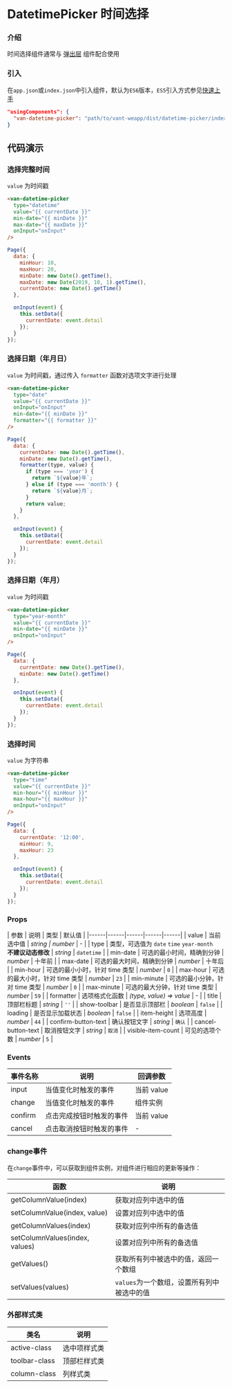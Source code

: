 # DatetimePicker 时间选择

### 介绍

时间选择组件通常与 [弹出层](#/popup) 组件配合使用

### 引入

在`app.json`或`index.json`中引入组件，默认为`ES6`版本，`ES5`引入方式参见[快速上手](#/quickstart)

```json
"usingComponents": {
  "van-datetime-picker": "path/to/vant-weapp/dist/datetime-picker/index"
}
```


## 代码演示

### 选择完整时间

`value` 为时间戳

```html
<van-datetime-picker
  type="datetime"
  value="{{ currentDate }}"
  min-date="{{ minDate }}"
  max-date="{{ maxDate }}"
  onInput="onInput"
/>
```

```javascript
Page({
  data: {
    minHour: 10,
    maxHour: 20,
    minDate: new Date().getTime(),
    maxDate: new Date(2019, 10, 1).getTime(),
    currentDate: new Date().getTime()
  },

  onInput(event) {
    this.setData({
      currentDate: event.detail
    });
  }
});
```

### 选择日期（年月日）

`value` 为时间戳，通过传入 `formatter` 函数对选项文字进行处理

```html
<van-datetime-picker
  type="date"
  value="{{ currentDate }}"
  onInput="onInput"
  min-date="{{ minDate }}"
  formatter="{{ formatter }}"
/>
```

```js
Page({
  data: {
    currentDate: new Date().getTime(),
    minDate: new Date().getTime(),
    formatter(type, value) {
      if (type === 'year') {
        return `${value}年`;
      } else if (type === 'month') {
        return `${value}月`;
      }
      return value;
    }
  },

  onInput(event) {
    this.setData({
      currentDate: event.detail
    });
  }
});
```

### 选择日期（年月）

`value` 为时间戳

```html
<van-datetime-picker
  type="year-month"
  value="{{ currentDate }}"
  min-date="{{ minDate }}"
  onInput="onInput"
/>
```

```js
Page({
  data: {
    currentDate: new Date().getTime(),
    minDate: new Date().getTime()
  },

  onInput(event) {
    this.setData({
      currentDate: event.detail
    });
  }
});
```

### 选择时间

`value` 为字符串

```html
<van-datetime-picker
  type="time"
  value="{{ currentDate }}"
  min-hour="{{ minHour }}"
  max-hour="{{ maxHour }}"
  onInput="onInput"
/>
```

```js
Page({
  data: {
    currentDate: '12:00',
    minHour: 9,
    maxHour: 23
  },

  onInput(event) {
    this.setData({
      currentDate: event.detail
    });
  }
});
```

### Props

| 参数 | 说明 | 类型 | 默认值 |
|------|------|------|------|------|
| value | 当前选中值 | *string \| number* | - |
| type | 类型，可选值为 `date` `time` `year-month` <br> <strong>不建议动态修改</strong> | *string* | `datetime` |
| min-date | 可选的最小时间，精确到分钟 | *number* | 十年前 |
| max-date | 可选的最大时间，精确到分钟 | *number* | 十年后 |
| min-hour | 可选的最小小时，针对 time 类型 | *number* | `0` |
| max-hour | 可选的最大小时，针对 time 类型 | *number* | `23` |
| min-minute | 可选的最小分钟，针对 time 类型 | *number* | `0` |
| max-minute | 可选的最大分钟，针对 time 类型 | *number* | `59` |
| formatter | 选项格式化函数 | *(type, value) => value* | - |
| title | 顶部栏标题 | *string* | `''` |
| show-toolbar | 是否显示顶部栏 | *boolean* | `false` |
| loading | 是否显示加载状态 | *boolean* | `false` |
| item-height | 选项高度 | *number* | `44` |
| confirm-button-text | 确认按钮文字 | *string* | `确认` |
| cancel-button-text | 取消按钮文字 | *string* | `取消` |
| visible-item-count | 可见的选项个数 | *number* | `5` |

### Events

| 事件名称 | 说明 | 回调参数 |
|------|------|------|
| input | 当值变化时触发的事件 | 当前 value |
| change | 当值变化时触发的事件 | 组件实例 |
| confirm | 点击完成按钮时触发的事件 | 当前 value |
| cancel | 点击取消按钮时触发的事件 | - |

### change事件

在`change`事件中，可以获取到组件实例，对组件进行相应的更新等操作：

| 函数 | 说明 |
|------|------|
| getColumnValue(index) | 获取对应列中选中的值 |
| setColumnValue(index, value) | 设置对应列中选中的值 |
| getColumnValues(index) | 获取对应列中所有的备选值 |
| setColumnValues(index, values) | 设置对应列中所有的备选值 |
| getValues() | 获取所有列中被选中的值，返回一个数组 |
| setValues(values) | `values`为一个数组，设置所有列中被选中的值 |

### 外部样式类

| 类名 | 说明 |
|-----------|-----------|
| active-class | 选中项样式类 |
| toolbar-class | 顶部栏样式类 |
| column-class | 列样式类 |
